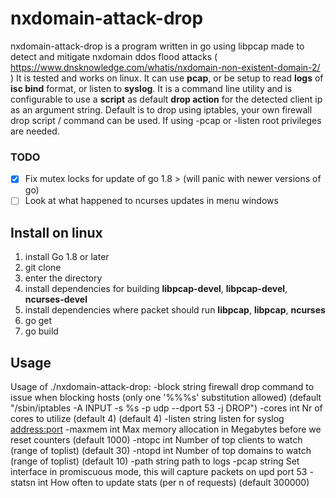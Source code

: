 # nxdomain-attack-drop
nxdomain-attack-drop is a program written in go using libpcap made to detect
and mitigate nxdomain ddos flood attacks (
https://www.dnsknowledge.com/whatis/nxdomain-non-existent-domain-2/ ) It is
tested and works on linux. It can use **pcap**, or be setup to read **logs** of
**isc bind** format, or listen to **syslog**. It is a command line utility and
is configurable to use a **script** as default **drop action** for the detected
client ip as an argument string. Default is to drop using iptables, your own
firewall drop script / command can be used. If using -pcap or -listen root
privileges are needed.

### TODO
- [x] Fix mutex locks for update of go 1.8 > (will panic with newer versions of go)
- [ ] Look at what happened to ncurses updates in menu windows

## Install on linux
1. install Go 1.8 or later
2. git clone 
3. enter the directory
4. install dependencies for building **libpcap-devel**, **libpcap-devel**, **ncurses-devel**
5. install dependencies where packet should run **libpcap**, **libpcap**, **ncurses**
5. go get
6. go build

## Usage
Usage of ./nxdomain-attack-drop:
  -block string
    	firewall drop command to issue when blocking hosts (only one '%%%s' substitution allowed) (default "/sbin/iptables -A INPUT -s %s -p udp --dport 53 -j DROP")
  -cores int
    	Nr of cores to utilize (default 4) (default 4)
  -listen string
    	listen for syslog <address:port>
  -maxmem int
    	Max memory allocation in Megabytes before we reset counters (default 1000)
  -ntopc int
    	Number of top clients to watch (range of toplist) (default 30)
  -ntopd int
    	Number of top domains to watch (range of toplist) (default 10)
  -path string
    	path to logs
  -pcap string
    	Set interface <name> in promiscuous mode, this will capture packets on <interface> upd port 53
  -statsn int
    	How often to update stats (per n of requests) (default 300000)

